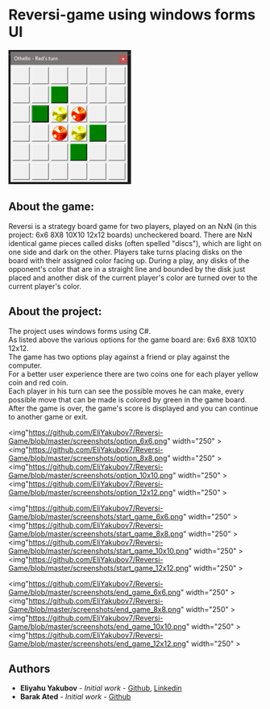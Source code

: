 # Reversi-game using windows forms UI

<img src="https://github.com/barak03/reversi-game/blob/master/images/game%20board.png" width="250">  

## About the game:
Reversi is a strategy board game for two players, played on an  NxN (in this project: 6x6 8X8 10X10 12x12 boards) uncheckered board. There are NxN identical game pieces called disks (often spelled "discs"), which are light on one side and dark on the other. Players take turns placing disks on the board with their assigned color facing up. During a play, any disks of the opponent's color that are in a straight line and bounded by the disk just placed and another disk of the current player's color are turned over to the current player's color.

## About the project:
The project uses windows forms using C#.\
As listed above the various options for the game board are: 6x6 8X8 10X10 12x12.\
The game has two options play against a friend or play against the computer.\
For a better user experience there are two coins one for each player yellow coin and red coin.\
Each player in his turn can see the possible moves he can make, every possible move that can be made is colored by green in the game board.\
After the game is over, the game's score is displayed and you can continue to another game or exit.




<img"https://github.com/EliYakubov7/Reversi-Game/blob/master/screenshots/option_6x6.png" width="250" > <img"https://github.com/EliYakubov7/Reversi-Game/blob/master/screenshots/option_8x8.png" width="250" > <img"https://github.com/EliYakubov7/Reversi-Game/blob/master/screenshots/option_10x10.png" width="250" ><img"https://github.com/EliYakubov7/Reversi-Game/blob/master/screenshots/option_12x12.png" width="250" >


<img"https://github.com/EliYakubov7/Reversi-Game/blob/master/screenshots/start_game_6x6.png" width="250" ><img"https://github.com/EliYakubov7/Reversi-Game/blob/master/screenshots/start_game_8x8.png" width="250" ><img"https://github.com/EliYakubov7/Reversi-Game/blob/master/screenshots/start_game_10x10.png" width="250" ><img"https://github.com/EliYakubov7/Reversi-Game/blob/master/screenshots/start_game_12x12.png" width="250" >


<img"https://github.com/EliYakubov7/Reversi-Game/blob/master/screenshots/end_game_6x6.png"   width="250" ><img"https://github.com/EliYakubov7/Reversi-Game/blob/master/screenshots/end_game_8x8.png"   width="250" ><img"https://github.com/EliYakubov7/Reversi-Game/blob/master/screenshots/end_game_10x10.png" width="250" ><img"https://github.com/EliYakubov7/Reversi-Game/blob/master/screenshots/end_game_12x12.png" width="250" >

## Authors

* **Eliyahu Yakubov** - *Initial work* - [Github](https://github.com/EliYakubov7), [Linkedin](https://www.linkedin.com/in/eli-yakubov-961908173)
* **Barak Ated** - *Initial work* - [Github](https://github.com/barak03)
